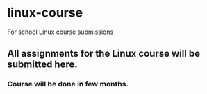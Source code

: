 # linux-course
For school Linux course submissions
## All assignments for the Linux course will be submitted here.
### Course will be done in few months.


